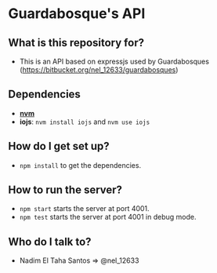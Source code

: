 # Guardabosque's API

## What is this repository for? ##
* This is an API based on expressjs used by Guardabosques (https://bitbucket.org/nel_12633/guardabosques)

## Dependencies ##
* [**nvm**](https://github.com/creationix/nvm)
* **iojs**: `nvm install iojs` and `nvm use iojs`

## How do I get set up? ##
* `npm install` to get the dependencies.

## How to run the server? ##
* `npm start` starts the server at port 4001.
* `npm test` starts the server at port 4001 in debug mode.

## Who do I talk to? ##
* Nadim El Taha Santos => @nel_12633